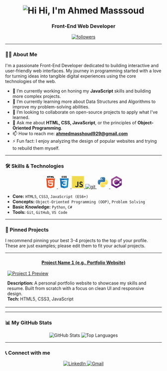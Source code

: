 <h1 align="center">
  <img src="https://media.giphy.com/media/hvRJCLFzcasrR4ia7z/giphy.gif" width="28px" alt="Hi">
  Hi, I'm Ahmed Masssoud
</h1>
<h3 align="center">
  Front-End Web Developer
</h3>
<p align="center">
  <a href="https://github.com/masa3edo?tab=followers">
    <img alt="followers" title="Follow me on Github" src="https://img.shields.io/github/followers/YOUR_USERNAME?label=Follow&style=social"/>
  </a>
</p>


---

### 👨‍💻 About Me

<p>
  I'm a passionate Front-End Developer dedicated to building interactive and user-friendly web interfaces. My journey in programming started with a love for turning ideas into tangible digital experiences using the core technologies of the web.
</p>

- 🔭 I’m currently working on honing my **JavaScript** skills and building more complex projects.
- 🌱 I’m currently learning more about Data Structures and Algorithms to improve my problem-solving abilities.
- 🤔 I’m looking to collaborate on open-source projects to apply what I've learned.
- 💬 Ask me about **HTML, CSS, JavaScript**, or the principles of **Object-Oriented Programming**.
- 📫 How to reach me: **ahmedmasshoud929@gmail.com**
- ⚡ Fun fact: I enjoy analyzing the design of popular websites and trying to rebuild them myself.

---

### 🛠️ Skills & Technologies

<p align="center">
  <a href="https://developer.mozilla.org/en-US/docs/Web/HTML" target="_blank" rel="noreferrer"> 
    <img src="https://raw.githubusercontent.com/devicons/devicon/master/icons/html5/html5-original-wordmark.svg" alt="html5" width="40" height="40"/> 
  </a>
  <a href="https://developer.mozilla.org/en-US/docs/Web/CSS" target="_blank" rel="noreferrer"> 
    <img src="https://raw.githubusercontent.com/devicons/devicon/master/icons/css3/css3-original-wordmark.svg" alt="css3" width="40" height="40"/> 
  </a>
  <a href="https://developer.mozilla.org/en-US/docs/Web/JavaScript" target="_blank" rel="noreferrer"> 
    <img src="https://raw.githubusercontent.com/devicons/devicon/master/icons/javascript/javascript-original.svg" alt="javascript" width="40" height="40"/> 
  </a>
  <a href="https://git-scm.com/" target="_blank" rel="noreferrer"> 
    <img src="https://www.vectorlogo.zone/logos/git-scm/git-scm-icon.svg" alt="git" width="40" height="40"/> 
  </a>
  
  <a href="https://www.python.org" target="_blank" rel="noreferrer"> 
    <img src="https://raw.githubusercontent.com/devicons/devicon/master/icons/python/python-original.svg" alt="python" width="40" height="40"/> 
  </a>
  <a href="https://learn.microsoft.com/en-us/dotnet/csharp/" target="_blank" rel="noreferrer"> 
    <img src="https://raw.githubusercontent.com/devicons/devicon/master/icons/csharp/csharp-original.svg" alt="csharp" width="40" height="40"/> 
  </a>
</p>

- **Core:** `HTML5`, `CSS3`, `JavaScript (ES6+)`
- **Concepts:** `Object-Oriented Programming (OOP)`, `Problem Solving`
- **Basic Knowledge:** `Python`, `C#`
- **Tools:** `Git`, `GitHub`, `VS Code`

---

### 🚀 Pinned Projects

<p>
  I recommend pinning your best 3-4 projects to the top of your profile. These are just examples; please edit them to fit your actual projects.
</p>

<table width="100%">
  <tr>
    <td width="50%">
      <h4 align="center"><a href="https://mas3edo.github.io/portfolio/">Project Name 1 (e.g., Portfolio Website)</a></h4>
      <a href="https://mas3edo.github.io/portfolio/"><img src="" width="100%" alt="Project 1 Preview"/></a>
      <p>
        <b>Description:</b> A personal portfolio website to showcase my skills and resume. Built from scratch with a focus on clean UI and responsive design.
        <br>
        <b>Tech:</b> HTML5, CSS3, JavaScript
      </p>
    </td>
    
  </tr>
</table>

---

### 📊 My GitHub Stats

<p align="center">
  <img src="https://github-readme-stats.vercel.app/api?username=YOUR_USERNAME&show_icons=true&theme=dracula&locale=en" alt="GitHub Stats" />
  <img src="https://github-readme-stats.vercel.app/api/top-langs/?username=YOUR_USERNAME&layout=compact&theme=dracula&locale=en" alt="Top Languages" />
</p>

---

### 📞 Connect with me

<p align="center">
  <a href="www.linkedin.com/in/
ahmed-masshoud-b495b730b
Vanity URL na" target="_blank">
    <img src="https://img.shields.io/badge/LinkedIn-0077B5?style=for-the-badge&logo=linkedin&logoColor=white" alt="LinkedIn"/>
  </a>
  <a href="mailto:ahmedmasshoud929@gmail.com" target="_blank">
    <img src="https://img.shields.io/badge/Gmail-D14836?style=for-the-badge&logo=gmail&logoColor=white" alt="Gmail"/>
  </a>
  </p>
